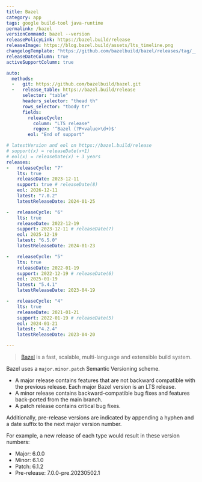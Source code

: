 ```yaml
---
title: Bazel
category: app
tags: google build-tool java-runtime
permalink: /bazel
versionCommand: bazel --version
releasePolicyLink: https://bazel.build/release
releaseImage: https://blog.bazel.build/assets/lts_timeline.png
changelogTemplate: "https://github.com/bazelbuild/bazel/releases/tag/__LATEST__"
releaseDateColumn: true
activeSupportColumn: true

auto:
  methods:
  -   git: https://github.com/bazelbuild/bazel.git
  -   release_table: https://bazel.build/release
      selector: "table"
      headers_selector: "thead th"
      rows_selector: "tbody tr"
      fields:
        releaseCycle:
          column: "LTS release"
          regex: '^Bazel (?P<value>\d+)$'
        eol: "End of support"

# latestVersion and eol on https://bazel.build/release
# support(x) = releaseDate(x+1)
# eol(x) = releaseDate(x) + 3 years
releases:
-   releaseCycle: "7"
    lts: true
    releaseDate: 2023-12-11
    support: true # releaseDate(8)
    eol: 2026-12-11
    latest: "7.0.2"
    latestReleaseDate: 2024-01-25

-   releaseCycle: "6"
    lts: true
    releaseDate: 2022-12-19
    support: 2023-12-11 # releaseDate(7)
    eol: 2025-12-19
    latest: "6.5.0"
    latestReleaseDate: 2024-01-23

-   releaseCycle: "5"
    lts: true
    releaseDate: 2022-01-19
    support: 2022-12-19 # releaseDate(6)
    eol: 2025-01-19
    latest: "5.4.1"
    latestReleaseDate: 2023-04-19

-   releaseCycle: "4"
    lts: true
    releaseDate: 2021-01-21
    support: 2022-01-19 # releaseDate(5)
    eol: 2024-01-21
    latest: "4.2.4"
    latestReleaseDate: 2023-04-20

---
```


> [Bazel](https://bazel.build/) is a fast, scalable, multi-language and extensible build system.

Bazel uses a `major.minor.patch` Semantic Versioning scheme.

- A major release contains features that are not backward compatible with the previous release. Each major Bazel version is an LTS release.
- A minor release contains backward-compatible bug fixes and features back-ported from the main branch.
- A patch release contains critical bug fixes.

Additionally, pre-release versions are indicated by appending a hyphen and a date suffix to the next major version number.

For example, a new release of each type would result in these version numbers:

- Major: 6.0.0
- Minor: 6.1.0
- Patch: 6.1.2
- Pre-release: 7.0.0-pre.20230502.1
